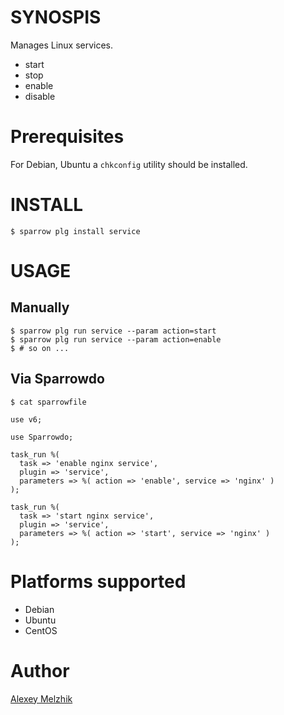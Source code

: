 # SYNOSPIS

Manages Linux services.

* start
* stop
* enable
* disable

# Prerequisites

For Debian, Ubuntu a `chkconfig` utility should be installed.

# INSTALL

    $ sparrow plg install service


# USAGE


## Manually


    $ sparrow plg run service --param action=start
    $ sparrow plg run service --param action=enable
    $ # so on ...


## Via Sparrowdo


    $ cat sparrowfile

    use v6;
    
    use Sparrowdo;
    
    task_run %(
      task => 'enable nginx service',
      plugin => 'service',
      parameters => %( action => 'enable', service => 'nginx' )
    );
    
    task_run %(
      task => 'start nginx service',
      plugin => 'service',
      parameters => %( action => 'start', service => 'nginx' )
    );
        

# Platforms supported

* Debian
* Ubuntu
* CentOS

# Author

[Alexey Melzhik](mailto:melezhik@gmail.com)


